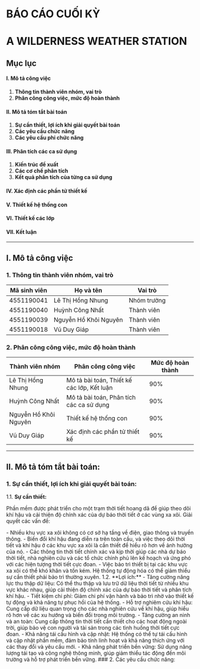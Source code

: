 #  BÁO CÁO CUỐI KỲ
# A WILDERNESS WEATHER STATION

## Mục lục
#### I. Mô tả công việc
1. **Thông tin thành viên nhóm, vai trò**
2. **Phân công công việc, mức độ hoàn thành**
#### II. Mô tả tóm tắt bài toán
1. **Sự cần thiết, lợi ích khi giải quyết bài toán**
2. **Các yêu cầu chức năng**
3. **Các yêu cầu phi chức năng**
#### III. Phân tích các ca sử dụng
1. **Kiến trúc đề xuất**
2. **Các cơ chế phân tích**
3. **Kết quả phân tích của từng ca sử dụng**
#### IV. Xác định các phần tử thiết kế
#### V. Thiết kế hệ thống con
#### VI. Thiết kế các lớp
#### VII. Kết luận

---

## I. Mô tả công việc
### 1. Thông tin thành viên nhóm, vai trò

| Mã sinh viên | Họ và tên | Vai trò |
| ------ | ---------- | ------- |
| 4551190041  | Lê Thị Hồng Nhung | Nhóm trưởng|
| 4551190040 | Huỳnh Công Nhất | Thành viên |
| 4551190039 | Nguyễn Hồ Khôi Nguyên | Thành viên |
| 4551190018 | Vũ Duy Giáp | Thành viên|

### 2. Phân công công việc, mức độ hoàn thành

| Thành viên nhóm | Phân công công việc | Mức độ hoàn thành |
| ------ | ---------- | ------- |
| Lê Thị Hồng Nhung | Mô tả bài toán, Thiết kế các lớp, Kết luận | 90% |
| Huỳnh Công Nhất | Mô tả bài toán, Phân tích các ca sử dụng  | 90% |
| Nguyễn Hồ Khôi Nguyên | Thiết kế hệ thống con | 90% |
| Vũ Duy Giáp | Xác định các phần tử thiết kế | 90% |

---

## II. Mô tả tóm tắt bài toán:
### 1. Sự cần thiết, lợi ích khi giải quyết bài toán:
1.1. **Sự cần thiết:** 
<p>Phần mềm được phát triển cho một trạm thời tiết hoang dã để giúp theo dõi khí hậu và cải thiện độ chính xác của dự báo thời tiết ở các vùng xa xôi. Giải quyết các vấn đề:</p>
  - Nhiều khu vực xa xôi không có cơ sở hạ tầng về điện, giao thông và truyền thông.
  - Biến đổi khí hậu đang diễn ra trên toàn cầu, và việc theo dõi thời tiết và khí hậu ở các khu vực xa xôi là cần thiết để hiểu rõ hơn về ảnh hưởng của nó.
  - Các thông tin thời tiết chính xác và kịp thời giúp các nhà dự báo thời tiết, nhà nghiên cứu và các tổ chức chính phủ lên kế hoạch và ứng phó với các hiện tượng thời tiết cực đoan.
  - Việc bảo trì thiết bị tại các khu vực xa xôi có thể khó khăn và tốn kém. Hệ thống tự động hóa có thể giảm thiểu sự cần thiết phải bảo trì thường xuyên.
1.2. **Lợi ích:**
  - Tăng cường năng lực thu thập dữ liệu: Có thể thu thập và lưu trữ dữ liệu thời tiết từ nhiều khu vực khác nhau, giúp cải thiện độ chính xác của dự báo thời tiết và phân tích khí hậu.
  - Tiết kiệm chi phí: Giảm chi phí vận hành và bảo trì nhờ vào thiết kế tự động và khả năng tự phục hồi của hệ thống.
  - Hỗ trợ nghiêm cứu khí hậu: Cung cấp dữ liệu quan trọng cho các nhà nghiên cứu về khí hậu, giúp hiểu rõ hơn về các xu hướng và biến đổi trong môi trường.
  - Tăng cường an ninh và an toàn: Cung cấp thông tin thời tiết cần thiết cho các hoạt động ngoài trời, giúp bảo vệ con người và tài sản trong các tình huống thời tiết cực đoan.
  - Khả năng tái cấu hình và cập nhật: Hệ thống có thể tự tái cấu hình và cập nhật phần mềm, đảm bảo tính linh hoạt và khả năng thích ứng với các thay đổi và yêu cầu mới.
  - Khả năng phát triển bền vững: Sử dụng năng lượng tái tạo và công nghệ thông minh, giúp giảm thiểu tác động đến môi trường và hỗ trợ phát triển bền vững.
### 2. Các yêu cầu chức năng:


